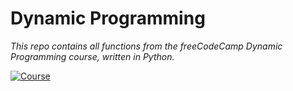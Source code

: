 # Dynamic Programming

_This repo contains all functions from the freeCodeCamp Dynamic Programming course, written in Python._

[![Course](https://i.imgur.com/E4xK2zV.jpg "Dynamic Programming - Learn to Solve Algorithmic Problems & Coding Challenges")](https://www.youtube.com/watch?v=oBt53YbR9Kk)